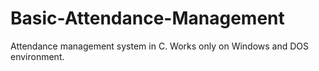 # Basic-Attendance-Management
Attendance management system in C. Works only on Windows and DOS environment.
